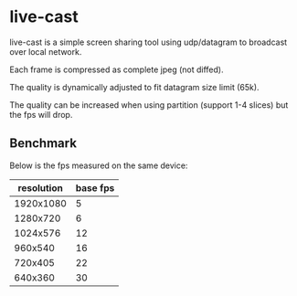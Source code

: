# live-cast

live-cast is a simple screen sharing tool using udp/datagram to broadcast over local network.

Each frame is compressed as complete jpeg (not diffed).

The quality is dynamically adjusted to fit datagram size limit (65k).

The quality can be increased when using partition (support 1-4 slices) but the fps will drop.

## Benchmark

Below is the fps measured on the same device:

| resolution | base fps |
| ---------- | -------- |
| 1920x1080  | 5        |
| 1280x720   | 6        |
| 1024x576   | 12       |
| 960x540    | 16       |
| 720x405    | 22       |
| 640x360    | 30       |
